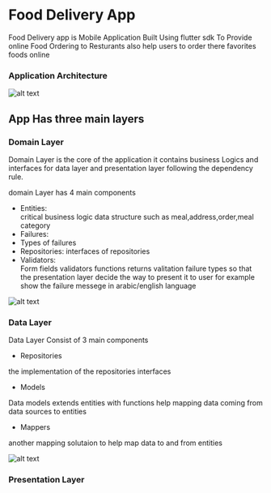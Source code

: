 # Food Delivery App
Food Delivery app is Mobile Application Built Using flutter sdk  To Provide  online Food Ordering to Resturants also help users to order there favorites foods online


### Application Architecture









![alt text](https://github.com/mostafaemara/food_delivery/blob/main/food_delivery_app_arc.png?raw=true)

##   App Has three main layers

### Domain Layer
Domain Layer is the core of the application it contains  business Logics and interfaces for data layer and presentation layer following the dependency rule.




domain Layer has 4 main components
 - Entities:  
critical business logic  data structure such as meal,address,order,meal category
 - Failures:
 -  Types of failures 
 - Repositories: 
 interfaces of repositories
 - Validators:  
   Form fields validators functions returns valitation failure types so that the presentation layer decide the way to present it to user for example show the failure messege in arabic/english language
   
   
   
![alt text](https://github.com/mostafaemara/food_delivery/blob/main/domain%20layer.png)

### Data Layer
Data Layer Consist of 3 main components
 - Repositories


 the implementation of the repositories interfaces
 - Models


 Data models extends entities with functions help mapping data coming from data sources to entities
 - Mappers


 another mapping solutaion to help map data to and from entities
 
 ![alt text](https://github.com/mostafaemara/food_delivery/blob/main/Data%20Layer.png)
 
 
 ### Presentation Layer
